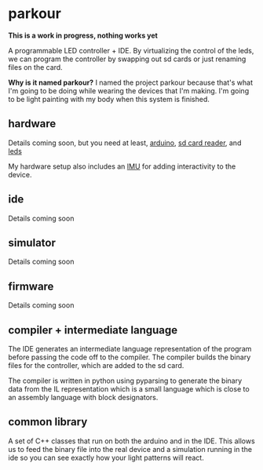 parkour
=======

**This is a work in progress, nothing works yet**

A programmable LED controller + IDE. By virtualizing the control of the leds, we can program the controller by swapping out
sd cards or just renaming files on the card.

**Why is it named parkour?** I named the project parkour because that's what I'm going to be doing while wearing the devices that I'm making.  I'm going to be light painting with my body when this system is finished.

hardware
--------

Details coming soon, but you need at least, [arduino](https://www.sparkfun.com/products/11113),
[sd card reader](https://www.adafruit.com/products/254), and [leds](https://www.adafruit.com/products/1426)

My hardware setup also includes an [IMU](https://www.adafruit.com/products/1604) for adding interactivity to the device.

ide
---

Details coming soon

simulator
---------

Details coming soon

firmware
--------

Details coming soon

compiler + intermediate language
--------------------------------

The IDE generates an intermediate language representation of the program before passing the code off to the compiler.
The compiler builds the binary files for the controller, which are added to the sd card.

The compiler is written in python using pyparsing to generate the binary data from the IL representation which is a small
language which is close to an assembly language with block designators.

common library
--------------

A set of C++ classes that run on both the arduino and in the IDE.  This allows us to feed the binary file into the real
device and a simulation running in the ide so you can see exactly how your light patterns will react.
